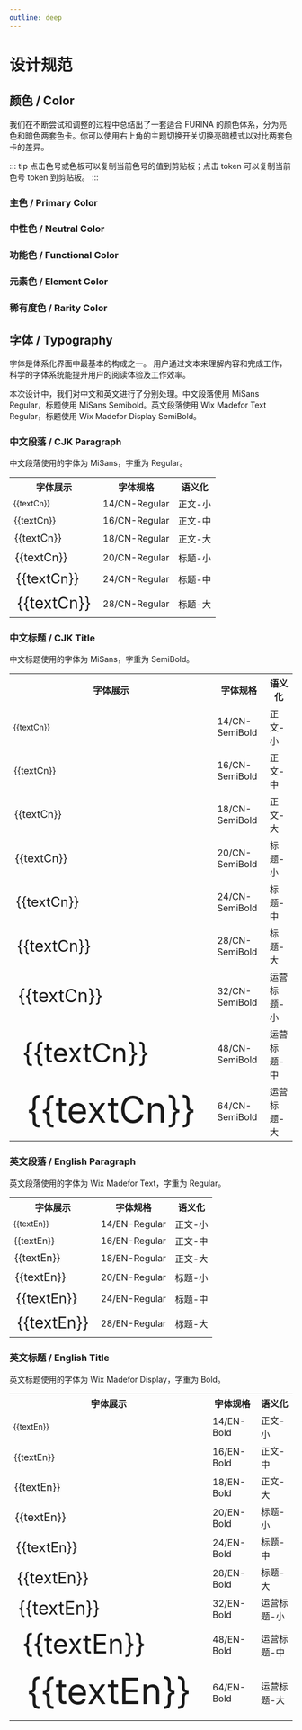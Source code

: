 ```yaml
---
outline: deep
---
```


# 设计规范

## 颜色 / Color

<script setup>
  import ColorPalette from '@/components/ColorPalette.vue'

  const textCn = "众水、众方、众民与众律法的女王";
  const textEn = "Reine des eaux, des gens, des peuples et des lois";

  const furinaBlueGroup = {
  token: "芙宁娜蓝 / Furina Blue",
  description: "芙宁娜蓝是 FURINA 的主色，用于品牌标识和主要操作元素。",
  primary: true,
  background: false,
  palettes: [
    {
      color: "#5A56BF",
      darkColor: "#4B91E7",
      description: "常规",
      token: "furina-blue-6",
    },
    {
      color: "#756FCC",
      darkColor: "#397EE1",
      description: "悬浮",
      token: "furina-blue-5",
    },
    {
      color: "#3737A2",
      darkColor: "#70ADED",
      description: "点击",
      token: "furina-blue-7",
    },
    {
      color: "#9189D9",
      darkColor: "#225DBC",
      description: "特殊场景",
      token: "furina-blue-4",
    },
    {
      color: "#AFA7E5",
      darkColor: "#114097",
      description: "一般禁用",
      token: "furina-blue-3",
    },
    {
      color: "#CDC6F2",
      darkColor: "#052772",
      description: "文字禁用",
      token: "furina-blue-2",
    },
    {
      color: "#EDE8FF",
      darkColor: "#00164D",
      description: "浅色/白底悬浮",
      token: "furina-blue-1",
    },
  ]
};

  const grayGroup = {
  token: "灰度 / Gray",
  description: "灰度色卡包含了从纯黑到纯白共 9 个色阶。",
  palettes: [
    {
      color: "#000",
      description: "纯黑",
      token: "color-gray-9",
    },
    {
      color: "#141414",
      description: "8 度灰",
      token: "color-gray-8",
    },
    {
      color: "#242424",
      description: "14 度灰",
      token: "color-gray-7",
    },
    {
      color: "#404040",
      description: "25 度灰",
      token: "color-gray-6",
    },
    {
      color: "#7c7c7c",
      description: "49 度灰",
      token: "color-gray-5",
    },
    {
      color: "#c0c0c0",
      description: "75 度灰",
      token: "color-gray-4",
    },
    {
      color: "#dfdfdf",
      description: "87 度灰",
      token: "color-gray-3",
    },
    {
      color: "#f2f2f2",
      description: "95 度灰",
      token: "color-gray-2",
    },
    {
      color: "#fff",
      description: "纯白",
      token: "color-gray-1",
    },
  ]
};

const fillGroup = {
  token: "填充色 / Fill",
  description: "填充色用于非主要类型的图标填充，以及部分元素的背景填充。",
  palettes: [
    {
      color: "#616161",
      darkColor: "#4B4B4B",
      description: "强调/图标/特殊场景",
      token: "color-fill-5",
    },
    {
      color: "#818181",
      darkColor: "#828284",
      description: "重/特殊场景",
      token: "color-fill-4",
    },
    {
      color: "#c0c0c0",
      darkColor: "#474749",
      description: "深/灰底悬浮",
      token: "color-fill-3",
    },
    {
      color: "#dfdfdf",
      darkColor: "#414144",
      description: "一般/常规/白底悬浮",
      token: "color-fill-2",
    },
    {
      color: "#f2f2f2",
      darkColor: "#37373A",
      description: "浅/禁用",
      token: "color-fill-1",
    },
    {
      color: "#fff",
      darkColor: "#242424",
      description: "白色",
      token: "color-fill-base",
    },
  ]
};

const textGroup = {
  token: "文字 / Text",
  description: "用于文本内容的展示。",
  palettes: [
    {
      color: "#242424",
      darkColor: "#fff",
      description: "强调/正文标题",
      token: "color-text-5",
    },
    {
      color: "#505050",
      darkColor: "#B8B8B8",
      description: "次强调/正文标题",
      token: "color-text-4",
    },
    {
      color: "#7c7c7c",
      darkColor: "#8C8C8C",
      description: "次要信息",
      token: "color-text-3",
    },
    {
      color: "#bdbdbd",
      darkColor: "#8C8C8C",
      description: "置灰信息",
      token: "color-text-2",
    },
    {
      color: "#fff",
      darkColor: "#1C1C1E",
      description: "纯白文字",
      token: "color-text-1",
    },
  ]
};

const borderGroup = {
  token: "边框 / Border",
  description: "用于边框的颜色。",
  palettes: [
    {
      color: "#a0a0a0",
      darkColor: "#6B6B6B",
      description: "重/按钮描边",
      token: "color-border-4",
    },
    {
      color: "#b3b3b3",
      darkColor: "#575757",
      description: "深/悬浮",
      token: "color-border-3",
    },
    {
      color: "#ececec",
      darkColor: "#474749",
      description: "一般",
      token: "color-border-2",
    },
    {
      color: "#f2f2f2",
      darkColor: "#37373A",
      description: "浅",
      token: "color-border-1",
    },
  ]
};

const successGroup = {
  token: "成功 / Success",
  description: "用于成功、通过状态的提示。",
  palettes: [
    {
      color: "#00b42a",
      darkColor: "#8ED051",
      description: "常规",
      token: "success-6",
    },
    {
      color: "#88d045",
      darkColor: "#7AC43D",
      description: "悬浮",
      token: "success-5",
    },
    {
      color: "#53a618",
      darkColor: "#AADC74",
      description: "点击",
      token: "success-7",
    },
    {
      color: "#c0e790",
      darkColor: "#408814",
      description: "禁用",
      token: "success-3",
    },
    {
      color: "#dbf3ba",
      darkColor: "#296A07",
      description: "特殊场景",
      token: "success-2",
    },
    {
      color: "#f6ffe8",
      darkColor: "#184D00",
      description: "浅色背景",
      token: "success-1",
    },
  ]
};

const warningGroup = {
  token: "警告 / Warning",
  description: "主要用于警告、重点提醒、等待类色彩。",
  palettes: [
    {
      color: "#ffd700",
      darkColor: "#FF9626",
      description: "常规",
      token: "warning-6",
    },
    {
      color: "#FF9A2E",
      darkColor: "#FF8D1F",
      description: "悬浮",
      token: "warning-5",
    },
    {
      color: "#D25F00",
      darkColor: "#FFB357",
      description: "点击",
      token: "warning-7",
    },
    {
      color: "#FFCF8B",
      darkColor: "#A64B0A",
      description: "禁用",
      token: "warning-3",
    },
    {
      color: "#FFE4BA",
      darkColor: "#793004",
      description: "特殊场景",
      token: "warning-2",
    },
    {
      color: "#FFF7E8",
      darkColor: "#4D1B00",
      description: "浅色背景",
      token: "warning-1",
    },
  ]
};

const dangerGroup = {
  token: "错误 / Danger",
  description: "主要用于危险、错误、失败状态的提示。",
  palettes: [
    {
      color: "#E9583B",
      darkColor: "#ED7D60",
      description: "常规",
      token: "danger-6",
    },
    {
      color: "#ED795B",
      darkColor: "#E96449",
      description: "悬浮",
      token: "danger-5",
    },
    {
      color: "#C23A25",
      darkColor: "#F29B81",
      description: "点击",
      token: "danger-7",
    },
    {
      color: "#F6B79F",
      darkColor: "#9B2215",
      description: "禁用",
      token: "danger-3",
    },
    {
      color: "#FBD4C3",
      darkColor: "#740D05",
      description: "特殊场景",
      token: "danger-2",
    },
    {
      color: "#FFF0E8",
      darkColor: "#4D0300",
      description: "浅色背景",
      token: "danger-1",
    },
  ]
};
</script>

我们在不断尝试和调整的过程中总结出了一套适合 FURINA 的颜色体系，分为亮色和暗色两套色卡。你可以使用右上角的主题切换开关切换亮暗模式以对比两套色卡的差异。

::: tip
点击色号或色板可以复制当前色号的值到剪贴板；点击 token 可以复制当前色号 token 到剪贴板。
:::

### 主色 / Primary Color

<ColorPaletteGroup :group="furinaBlueGroup" />

### 中性色 / Neutral Color

<ColorPaletteGroup :group="grayGroup" />
<a-space />
<ColorPaletteGroup :group="fillGroup" />
<a-space />
<ColorPaletteGroup :group="textGroup" />
<a-space />
<ColorPaletteGroup :group="borderGroup" />

### 功能色 / Functional Color

<ColorPaletteGroup :group="successGroup" />
<a-space />
<ColorPaletteGroup :group="warningGroup" />
<a-space />
<ColorPaletteGroup :group="dangerGroup" />

### 元素色 / Element Color

### 稀有度色 / Rarity Color

## 字体 / Typography

字体是体系化界面中最基本的构成之一。
用户通过文本来理解内容和完成工作，科学的字体系统能提升用户的阅读体验及工作效率。

本次设计中，我们对中文和英文进行了分别处理。中文段落使用 MiSans Regular，标题使用 MiSans Semibold。英文段落使用 Wix Madefor Text Regular，标题使用 Wix Madefor Display SemiBold。

### 中文段落 / CJK Paragraph

中文段落使用的字体为 MiSans，字重为 Regular。

<table class="w-full">
<tr>
  <th>字体展示</th>
  <th>字体规格</th>
  <th>语义化</th>
</tr>
<tr>
  <td style="font-size: 14px !important; line-height: 22px !important">{{textCn}}</td>
  <td>14/CN-Regular</td>
  <td>正文-小</td>
</tr>
<tr>
  <td style="font-size: 16px !important; line-height: 24px !important">{{textCn}}</td>
  <td>16/CN-Regular</td>
  <td>正文-中</td>
</tr>
<tr>
  <td style="font-size: 18px !important; line-height: 26px !important">{{textCn}}</td>
  <td>18/CN-Regular</td>
  <td>正文-大</td>
</tr>
<tr>
  <td style="font-size: 20px !important; line-height: 28px !important">{{textCn}}</td>
  <td>20/CN-Regular</td>
  <td>标题-小</td>
</tr>
<tr>
  <td style="font-size: 24px !important; line-height: 32px !important">{{textCn}}</td>
  <td>24/CN-Regular</td>
  <td>标题-中</td>
</tr>
<tr>
  <td style="font-size: 28px !important; line-height: 36px !important">{{textCn}}</td>
  <td>28/CN-Regular</td>
  <td>标题-大</td>
  </tr>
</table>

### 中文标题 / CJK Title

中文标题使用的字体为 MiSans，字重为 SemiBold。

<table class="w-full">
<tr>
<th>字体展示</th>
<th>字体规格</th>
<th>语义化</th>
</tr>
<tr>
  <td class="title" style="font-size: 14px !important; line-height: 22px !important">{{textCn}}</td>
  <td>14/CN-SemiBold</td>
  <td>正文-小</td>
</tr>
<tr>
  <td class="title" style="font-size: 16px !important; line-height: 24px !important">{{textCn}}</td>
  <td>16/CN-SemiBold</td>
  <td>正文-中</td>
</tr>
<tr>
  <td class="title" style="font-size: 18px !important; line-height: 26px !important">{{textCn}}</td>
  <td>18/CN-SemiBold</td>
  <td>正文-大</td>
</tr>
<tr>
  <td class="title" style="font-size: 20px !important; line-height: 28px !important">{{textCn}}</td>
  <td>20/CN-SemiBold</td>
  <td>标题-小</td>
</tr>
<tr>
  <td class="title" style="font-size: 24px !important; line-height: 32px !important">{{textCn}}</td>
  <td>24/CN-SemiBold</td>
  <td>标题-中</td>
</tr>
<tr>
  <td class="title" style="font-size: 28px !important; line-height: 36px !important">{{textCn}}</td>
  <td>28/CN-SemiBold</td>
  <td>标题-大</td>
</tr>
<tr>
<td class="title" style="font-size: 32px !important; line-height: 40px !important">{{textCn}}</td>
<td>32/CN-SemiBold</td>
<td>运营标题-小</td>
</tr>
<tr>
<td class="title" style="font-size: 48px !important; line-height: 56px !important">{{textCn}}</td>
<td>48/CN-SemiBold</td>
<td>运营标题-中</td>
</tr>
<tr>
<td class="title" style="font-size: 64px !important; line-height: 72px !important">{{textCn}}</td>
<td>64/CN-SemiBold</td>
<td>运营标题-大</td>
</tr>
</table>

### 英文段落 / English Paragraph

英文段落使用的字体为 Wix Madefor Text，字重为 Regular。

<table class="w-full">
<tr>
<th>字体展示</th>
<th>字体规格</th>
<th>语义化</th>
</tr>
<tr>
  <td style="font-size: 14px !important; line-height: 22px !important">{{textEn}}</td>
  <td>14/EN-Regular</td>
  <td>正文-小</td>
</tr>
<tr>
  <td style="font-size: 16px !important; line-height: 24px !important">{{textEn}}</td>
  <td>16/EN-Regular</td>
  <td>正文-中</td>
</tr>
<tr>
  <td style="font-size: 18px !important; line-height: 26px !important">{{textEn}}</td>
  <td>18/EN-Regular</td>
  <td>正文-大</td>
</tr>
<tr>
  <td style="font-size: 20px !important; line-height: 28px !important">{{textEn}}</td>
  <td>20/EN-Regular</td>
  <td>标题-小</td>
</tr>
<tr>
  <td style="font-size: 24px !important; line-height: 32px !important">{{textEn}}</td>
  <td>24/EN-Regular</td>
  <td>标题-中</td>
</tr>
<tr>
  <td style="font-size: 28px !important; line-height: 36px !important">{{textEn}}</td>
  <td>28/EN-Regular</td>
  <td>标题-大</td>
</tr>
</table>

### 英文标题 / English Title

英文标题使用的字体为 Wix Madefor Display，字重为 Bold。

<table class="w-full">
<tr>
<th>字体展示</th>
<th>字体规格</th>
<th>语义化</th>
</tr>
<tr>
  <td class="title" style="font-size: 14px !important; line-height: 22px !important">{{textEn}}</td>
  <td>14/EN-Bold</td>
  <td>正文-小</td>
</tr>
<tr>
  <td class="title" style="font-size: 16px !important; line-height: 24px !important">{{textEn}}</td>
  <td>16/EN-Bold</td>
  <td>正文-中</td>
</tr>
<tr>
  <td class="title" style="font-size: 18px !important; line-height: 26px !important">{{textEn}}</td>
  <td>18/EN-Bold</td>
  <td>正文-大</td>
</tr>
<tr>
  <td class="title" style="font-size: 20px !important; line-height: 28px !important">{{textEn}}</td>
  <td>20/EN-Bold</td>
  <td>标题-小</td>
</tr>
<tr>
  <td class="title" style="font-size: 24px !important; line-height: 32px !important">{{textEn}}</td>
  <td>24/EN-Bold</td>
  <td>标题-中</td>
</tr>
<tr>
  <td class="title" style="font-size: 28px !important; line-height: 36px !important">{{textEn}}</td>
  <td>28/EN-Bold</td>
  <td>标题-大</td>
</tr>
<tr>
<td class="title" style="font-size: 32px !important; line-height: 40px !important">{{textEn}}</td>
<td>32/EN-Bold</td>
<td>运营标题-小</td>
</tr>
<tr>
<td class="title" style="font-size: 48px !important; line-height: 56px !important">{{textEn}}</td>
<td>48/EN-Bold</td>
<td>运营标题-中</td>
</tr>
<tr>
<td class="title" style="font-size: 64px !important; line-height: 72px !important">{{textEn}}</td>
<td>64/EN-Bold</td>
<td>运营标题-大</td>
</tr>
</table>
